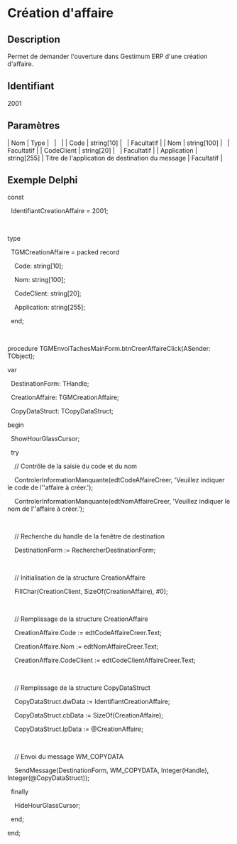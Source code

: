 # Création d'affaire
## Description


Permet de demander l'ouverture dans Gestimum ERP d'une création d'affaire.


## Identifiant


2001


## Paramètres









| Nom | Type |   |   |
| Code | string[10] |   | Facultatif |
| Nom | string[100] |   | Facultatif |
| CodeClient | string[20] |   | Facultatif |
| Application | string[255] | Titre de l'application de destination du message | Facultatif |


## Exemple Delphi


const


  IdentifiantCreationAffaire = 2001;


 


type


  TGMCreationAffaire = packed record


    Code: string[10];


    Nom: string[100];


    CodeClient: string[20];


    Application: string[255];


  end;


 


procedure TGMEnvoiTachesMainForm.btnCreerAffaireClick(ASender: TObject);


var


  DestinationForm: THandle;


  CreationAffaire: TGMCreationAffaire;


  CopyDataStruct: TCopyDataStruct;


begin


  ShowHourGlassCursor;


  try


    // Contrôle de la saisie du code et du nom


    ControlerInformationManquante(edtCodeAffaireCreer, 'Veuillez indiquer le code de l''affaire à créer.');


    ControlerInformationManquante(edtNomAffaireCreer, 'Veuillez indiquer le nom de l''affaire à créer.');


 


    // Recherche du handle de la fenêtre de destination


    DestinationForm := RechercherDestinationForm;


 


    // Initialisation de la structure CreationAffaire


    FillChar(CreationClient, SizeOf(CreationAffaire), #0);


 


    // Remplissage de la structure CreationAffaire


    CreationAffaire.Code := edtCodeAffaireCreer.Text;


    CreationAffaire.Nom := edtNomAffaireCreer.Text;


    CreationAffaire.CodeClient := edtCodeClientAffaireCreer.Text;


 


    // Remplissage de la structure CopyDataStruct


    CopyDataStruct.dwData := IdentifiantCreationAffaire;


    CopyDataStruct.cbData := SizeOf(CreationAffaire);


    CopyDataStruct.lpData := @CreationAffaire;


 


    // Envoi du message WM\_COPYDATA


    SendMessage(DestinationForm, WM\_COPYDATA, Integer(Handle), Integer(@CopyDataStruct));


  finally


    HideHourGlassCursor;


  end;


end;


